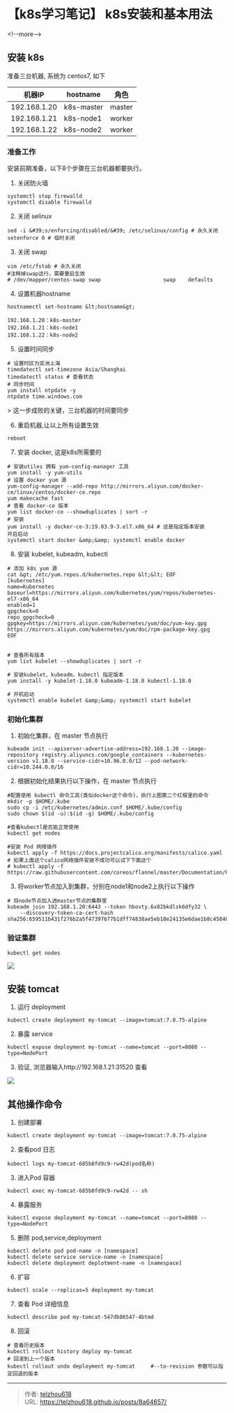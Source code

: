 # 【k8s学习笔记】 k8s安装和基本用法


&lt;!--more--&gt;

## 安装 k8s

准备三台机器, 系统为 centos7, 如下

| 机器IP         | hostname   | 角色     |
| ------------ | ---------- | ------ |
| 192.168.1.20 | k8s-master | master |
| 192.168.1.21 | k8s-node1  | worker |
| 192.168.1.22 | k8s-node2  | worker |

### 准备工作

安装前期准备，以下8个步骤在三台机器都要执行。

1. 关闭防火墙

```shell
systemctl stop firewalld
systemctl disable firewalld
```

2. 关闭 selinux

```shell
sed -i &#39;s/enforcing/disabled/&#39; /etc/selinux/config # 永久关闭
setenforce 0 # 临时关闭
```

3. 关闭 swap

```shell
vim /etc/fstab # 永久关闭
#注释掉swap这行，需要重启生效
# /dev/mapper/centos-swap swap                    swap    defaults 
```

4. 设置机器hostname

```
hostnamectl set-hostname &lt;hostname&gt;

192.168.1.20：k8s-master
192.168.1.21：k8s-node1
192.168.1.22：k8s-node2
```

5. 设置时间同步

```shell
# 设置时区为亚洲上海
timedatectl set-timezone Asia/Shanghai
timedatectl status # 查看状态
# 同步时间
yum install ntpdate -y
ntpdate time.windows.com
```

&gt; 这一步成败的关键，三台机器的时间要同步

6. 重启机器,让以上所有设置生效

```shell
reboot
```

7. 安装 docker, 这是k8s所需要的

```shell
# 安装utiles 拥有 yum-config-manager 工具
yum install -y yum-utils
# 设置 docker yum 源
yum-config-manager --add-repo http://mirrors.aliyun.com/docker-ce/linux/centos/docker-ce.repo
yum makecache fast
# 查看 docker-ce 版本
yum list docker-ce --showduplicates | sort -r
# 安装
yum install -y docker-ce-3:19.03.9-3.el7.x86_64 # 这是指定版本安装
开启启动
systemctl start docker &amp;&amp; systemctl enable docker
```

8. 安装 kubelet, kubeadm, kubectl

```shell
# 添加 k8s yum 源
cat &gt; /etc/yum.repos.d/kubernetes.repo &lt;&lt; EOF
[kubernetes]
name=Kubernetes
baseurl=https://mirrors.aliyun.com/kubernetes/yum/repos/kubernetes-el7-x86_64
enabled=1
gpgcheck=0
repo_gpgcheck=0
gpgkey=https://mirrors.aliyun.com/kubernetes/yum/doc/yum-key.gpg
https://mirrors.aliyun.com/kubernetes/yum/doc/rpm-package-key.gpg
EOF


# 查看所有版本
yum list kubelet --showduplicates | sort -r

# 安装kubelet、kubeadm、kubectl 指定版本
yum install -y kubelet-1.18.0 kubeadm-1.18.0 kubectl-1.18.0

# 开机启动
systemctl enable kubelet &amp;&amp; systemctl start kubelet
```

### 初始化集群

1. 初始化集群，在 master 节点执行

```shell
kubeadm init --apiserver-advertise-address=192.168.1.20 --image-repository registry.aliyuncs.com/google_containers --kubernetes-version v1.18.0 --service-cidr=10.96.0.0/12 --pod-network-cidr=10.244.0.0/16
```

2. 根据初始化结果执行以下操作，在 master 节点执行

```shell
#配置使用 kubectl 命令工具(类似docker这个命令)，执行上图第二个红框里的命令
mkdir -p $HOME/.kube
sudo cp -i /etc/kubernetes/admin.conf $HOME/.kube/config
sudo chown $(id -u):$(id -g) $HOME/.kube/config

#查看kubectl是否能正常使用
kubectl get nodes

#安装 Pod 网络插件
kubectl apply -f https://docs.projectcalico.org/manifests/calico.yaml
# 如果上面这个calico网络插件安装不成功可以试下下面这个
# kubectl apply -f https://raw.githubusercontent.com/coreos/flannel/master/Documentation/kubeflannel.yml
```

3. 将worker节点加入到集群，分别在node1和node2上执行以下操作

```shell
# 将node节点加入进master节点的集群里
kubeadm join 192.168.1.20:6443 --token hbovty.6x82bkdlsk6dfy32 \
    --discovery-token-ca-cert-hash sha256:659511b431f276b2a5f47397677b1dff74838ae5eb18e24135e6dae1b8c45840
```

### 验证集群

```shell
kubectl get nodes
```

![](https://raw.gitmirror.com/telzhou618/images/main/img03/20240506190815.png)

## 安装 tomcat

1. 运行 deployment

```shell
kubectl create deployment my-tomcat --image=tomcat:7.0.75-alpine
```

2. 暴露 service

```shell
kubectl expose deployment my-tomcat --name=tomcat --port=8080 --type=NodePort
```

3. 验证, 浏览器输入http://192.168.1.21:31520 查看

![](https://raw.gitmirror.com/telzhou618/images/main/img03/20240506192139.png)

## 其他操作命令

1. 创建部署

```shell
kubectl create deployment my-tomcat --image=tomcat:7.0.75-alpine
```

2. 查看pod 日志

```shell
kubectl logs my-tomcat-685b8fd9c9-rw42d(pod名称)
```

3. 进入Pod 容器

```shell
kubectl exec my-tomcat-685b8fd9c9-rw42d -- sh
```

4. 暴露服务

```shell
kubectl expose deployment my-tomcat --name=tomcat --port=8080 --type=NodePort
```

5. 删除 pod,service,deployment

```shell
kubectl delete pod pod-name -n [namespace]
kubectl delete service service-name -n [namespace]
kubectl delete deployment deplotment-name -n [namespace]
```

6. 扩容

```shell
kubectl scale --replicas=5 deployment my-tomcat
```

7. 查看 Pod 详细信息

```shell
kubectl describe pod my-tomcat-547db86547-4btmd
```

8. 回滚

```shell
# 查看历史版本
kubectl rollout history deploy my-tomcat 
# 回滚到上一个版本
kubectl rollout undo deployment my-tomcat     #--to-revision 参数可以指定回退的版本
```


---

> 作者: [telzhou618](https://github.com/telzhou618)  
> URL: https://telzhou618.github.io/posts/8a64657/  


